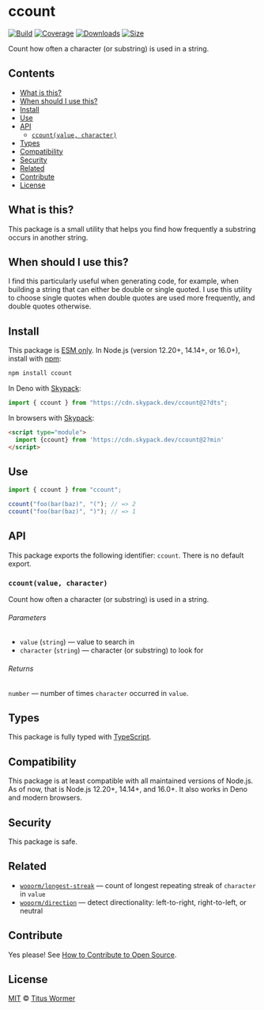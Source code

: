 # ccount

[![Build][build-badge]][build] [![Coverage][coverage-badge]][coverage]
[![Downloads][downloads-badge]][downloads] [![Size][size-badge]][size]

Count how often a character (or substring) is used in a string.

## Contents

- [What is this?](#what-is-this)
- [When should I use this?](#when-should-i-use-this)
- [Install](#install)
- [Use](#use)
- [API](#api)
  - [`ccount(value, character)`](#ccountvalue-character)
- [Types](#types)
- [Compatibility](#compatibility)
- [Security](#security)
- [Related](#related)
- [Contribute](#contribute)
- [License](#license)

## What is this?

This package is a small utility that helps you find how frequently a substring
occurs in another string.

## When should I use this?

I find this particularly useful when generating code, for example, when building
a string that can either be double or single quoted. I use this utility to
choose single quotes when double quotes are used more frequently, and double
quotes otherwise.

## Install

This package is [ESM only][esm]. In Node.js (version 12.20+, 14.14+, or 16.0+),
install with [npm][npm]:

```sh
npm install ccount
```

In Deno with [Skypack][Skypack]:

```js
import { ccount } from "https://cdn.skypack.dev/ccount@2?dts";
```

In browsers with [Skypack][Skypack]:

```html
<script type="module">
  import {ccount} from 'https://cdn.skypack.dev/ccount@2?min'
</script>
```

## Use

```js
import { ccount } from "ccount";

ccount("foo(bar(baz)", "("); // => 2
ccount("foo(bar(baz)", ")"); // => 1
```

## API

This package exports the following identifier: `ccount`. There is no default
export.

### `ccount(value, character)`

Count how often a character (or substring) is used in a string.

###### Parameters

- `value` (`string`) — value to search in
- `character` (`string`) — character (or substring) to look for

###### Returns

`number` — number of times `character` occurred in `value`.

## Types

This package is fully typed with [TypeScript][TypeScript].

## Compatibility

This package is at least compatible with all maintained versions of Node.js. As
of now, that is Node.js 12.20+, 14.14+, and 16.0+. It also works in Deno and
modern browsers.

## Security

This package is safe.

## Related

- [`wooorm/longest-streak`](https://github.com/wooorm/longest-streak) — count of
  longest repeating streak of `character` in `value`
- [`wooorm/direction`](https://github.com/wooorm/direction) — detect
  directionality: left-to-right, right-to-left, or neutral

## Contribute

Yes please! See [How to Contribute to Open Source][contribute].

## License

[MIT][license] © [Titus Wormer][author]

<!-- Definitions -->

[build-badge]: https://github.com/wooorm/ccount/workflows/main/badge.svg
[build]: https://github.com/wooorm/ccount/actions
[coverage-badge]: https://img.shields.io/codecov/c/github/wooorm/ccount.svg
[coverage]: https://codecov.io/github/wooorm/ccount
[downloads-badge]: https://img.shields.io/npm/dm/ccount.svg
[downloads]: https://www.npmjs.com/package/ccount
[size-badge]: https://img.shields.io/bundlephobia/minzip/ccount.svg
[size]: https://bundlephobia.com/result?p=ccount
[npm]: https://docs.npmjs.com/cli/install
[skypack]: https://www.skypack.dev
[license]: license
[author]: https://wooorm.com
[esm]: https://gist.github.com/sindresorhus/a39789f98801d908bbc7ff3ecc99d99c
[typescript]: https://www.typescriptlang.org
[contribute]: https://opensource.guide/how-to-contribute/
